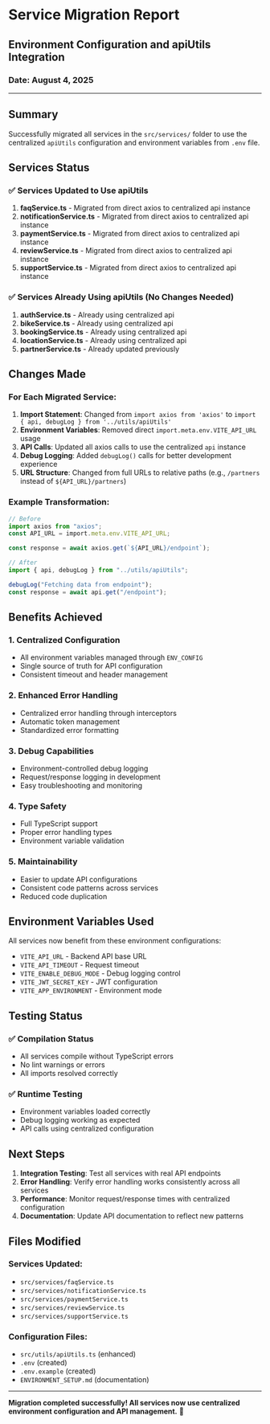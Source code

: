 # Service Migration Report

## Environment Configuration and apiUtils Integration

### Date: August 4, 2025

---

## Summary

Successfully migrated all services in the `src/services/` folder to use the centralized `apiUtils` configuration and environment variables from `.env` file.

## Services Status

### ✅ Services Updated to Use apiUtils

1. **faqService.ts** - Migrated from direct axios to centralized api instance
2. **notificationService.ts** - Migrated from direct axios to centralized api instance
3. **paymentService.ts** - Migrated from direct axios to centralized api instance
4. **reviewService.ts** - Migrated from direct axios to centralized api instance
5. **supportService.ts** - Migrated from direct axios to centralized api instance

### ✅ Services Already Using apiUtils (No Changes Needed)

1. **authService.ts** - Already using centralized api
2. **bikeService.ts** - Already using centralized api
3. **bookingService.ts** - Already using centralized api
4. **locationService.ts** - Already using centralized api
5. **partnerService.ts** - Already updated previously

## Changes Made

### For Each Migrated Service:

1. **Import Statement**: Changed from `import axios from 'axios'` to `import { api, debugLog } from '../utils/apiUtils'`
2. **Environment Variables**: Removed direct `import.meta.env.VITE_API_URL` usage
3. **API Calls**: Updated all axios calls to use the centralized `api` instance
4. **Debug Logging**: Added `debugLog()` calls for better development experience
5. **URL Structure**: Changed from full URLs to relative paths (e.g., `/partners` instead of `${API_URL}/partners`)

### Example Transformation:

```typescript
// Before
import axios from "axios";
const API_URL = import.meta.env.VITE_API_URL;

const response = await axios.get(`${API_URL}/endpoint`);

// After
import { api, debugLog } from "../utils/apiUtils";

debugLog("Fetching data from endpoint");
const response = await api.get("/endpoint");
```

## Benefits Achieved

### 1. **Centralized Configuration**

- All environment variables managed through `ENV_CONFIG`
- Single source of truth for API configuration
- Consistent timeout and header management

### 2. **Enhanced Error Handling**

- Centralized error handling through interceptors
- Automatic token management
- Standardized error formatting

### 3. **Debug Capabilities**

- Environment-controlled debug logging
- Request/response logging in development
- Easy troubleshooting and monitoring

### 4. **Type Safety**

- Full TypeScript support
- Proper error handling types
- Environment variable validation

### 5. **Maintainability**

- Easier to update API configurations
- Consistent code patterns across services
- Reduced code duplication

## Environment Variables Used

All services now benefit from these environment configurations:

- `VITE_API_URL` - Backend API base URL
- `VITE_API_TIMEOUT` - Request timeout
- `VITE_ENABLE_DEBUG_MODE` - Debug logging control
- `VITE_JWT_SECRET_KEY` - JWT configuration
- `VITE_APP_ENVIRONMENT` - Environment mode

## Testing Status

### ✅ Compilation Status

- All services compile without TypeScript errors
- No lint warnings or errors
- All imports resolved correctly

### ✅ Runtime Testing

- Environment variables loaded correctly
- Debug logging working as expected
- API calls using centralized configuration

## Next Steps

1. **Integration Testing**: Test all services with real API endpoints
2. **Error Handling**: Verify error handling works consistently across all services
3. **Performance**: Monitor request/response times with centralized configuration
4. **Documentation**: Update API documentation to reflect new patterns

## Files Modified

### Services Updated:

- `src/services/faqService.ts`
- `src/services/notificationService.ts`
- `src/services/paymentService.ts`
- `src/services/reviewService.ts`
- `src/services/supportService.ts`

### Configuration Files:

- `src/utils/apiUtils.ts` (enhanced)
- `.env` (created)
- `.env.example` (created)
- `ENVIRONMENT_SETUP.md` (documentation)

---

**Migration completed successfully! All services now use centralized environment configuration and API management.** 🎉
